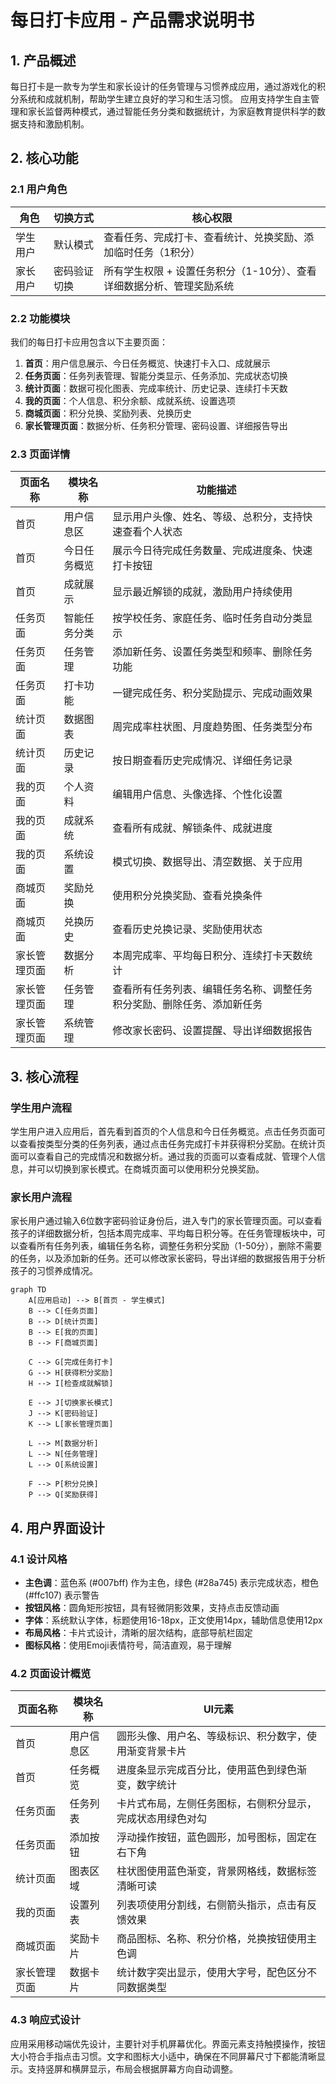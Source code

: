 # 每日打卡应用 - 产品需求说明书

## 1. 产品概述

每日打卡是一款专为学生和家长设计的任务管理与习惯养成应用，通过游戏化的积分系统和成就机制，帮助学生建立良好的学习和生活习惯。
应用支持学生自主管理和家长监督两种模式，通过智能任务分类和数据统计，为家庭教育提供科学的数据支持和激励机制。

## 2. 核心功能

### 2.1 用户角色

| 角色 | 切换方式 | 核心权限 |
|------|----------|----------|
| 学生用户 | 默认模式 | 查看任务、完成打卡、查看统计、兑换奖励、添加临时任务（1积分） |
| 家长用户 | 密码验证切换 | 所有学生权限 + 设置任务积分（1-10分）、查看详细数据分析、管理奖励系统 |

### 2.2 功能模块

我们的每日打卡应用包含以下主要页面：
1. **首页**：用户信息展示、今日任务概览、快速打卡入口、成就展示
2. **任务页面**：任务列表管理、智能分类显示、任务添加、完成状态切换
3. **统计页面**：数据可视化图表、完成率统计、历史记录、连续打卡天数
4. **我的页面**：个人信息、积分余额、成就系统、设置选项
5. **商城页面**：积分兑换、奖励列表、兑换历史
6. **家长管理页面**：数据分析、任务积分管理、密码设置、详细报告导出

### 2.3 页面详情

| 页面名称 | 模块名称 | 功能描述 |
|----------|----------|----------|
| 首页 | 用户信息区 | 显示用户头像、姓名、等级、总积分，支持快速查看个人状态 |
| 首页 | 今日任务概览 | 展示今日待完成任务数量、完成进度条、快速打卡按钮 |
| 首页 | 成就展示 | 显示最近解锁的成就，激励用户持续使用 |
| 任务页面 | 智能任务分类 | 按学校任务、家庭任务、临时任务自动分类显示 |
| 任务页面 | 任务管理 | 添加新任务、设置任务类型和频率、删除任务功能 |
| 任务页面 | 打卡功能 | 一键完成任务、积分奖励提示、完成动画效果 |
| 统计页面 | 数据图表 | 周完成率柱状图、月度趋势图、任务类型分布 |
| 统计页面 | 历史记录 | 按日期查看历史完成情况、详细任务记录 |
| 我的页面 | 个人资料 | 编辑用户信息、头像选择、个性化设置 |
| 我的页面 | 成就系统 | 查看所有成就、解锁条件、成就进度 |
| 我的页面 | 系统设置 | 模式切换、数据导出、清空数据、关于应用 |
| 商城页面 | 奖励兑换 | 使用积分兑换奖励、查看兑换条件 |
| 商城页面 | 兑换历史 | 查看历史兑换记录、奖励使用状态 |
| 家长管理页面 | 数据分析 | 本周完成率、平均每日积分、连续打卡天数统计 |
| 家长管理页面 | 任务管理 | 查看所有任务列表、编辑任务名称、调整任务积分奖励、删除任务、添加新任务 |
| 家长管理页面 | 系统管理 | 修改家长密码、设置提醒、导出详细数据报告 |

## 3. 核心流程

### 学生用户流程
学生用户进入应用后，首先看到首页的个人信息和今日任务概览。点击任务页面可以查看按类型分类的任务列表，通过点击任务完成打卡并获得积分奖励。在统计页面可以查看自己的完成情况和数据分析。通过我的页面可以查看成就、管理个人信息，并可以切换到家长模式。在商城页面可以使用积分兑换奖励。

### 家长用户流程
家长用户通过输入6位数字密码验证身份后，进入专门的家长管理页面。可以查看孩子的详细数据分析，包括本周完成率、平均每日积分等。在任务管理板块中，可以查看所有任务列表，编辑任务名称，调整任务积分奖励（1-50分），删除不需要的任务，以及添加新的任务。还可以修改家长密码，导出详细的数据报告用于分析孩子的习惯养成情况。

```mermaid
graph TD
    A[应用启动] --> B[首页 - 学生模式]
    B --> C[任务页面]
    B --> D[统计页面]
    B --> E[我的页面]
    B --> F[商城页面]
    
    C --> G[完成任务打卡]
    G --> H[获得积分奖励]
    H --> I[检查成就解锁]
    
    E --> J[切换家长模式]
    J --> K[密码验证]
    K --> L[家长管理页面]
    
    L --> M[数据分析]
    L --> N[任务管理]
    L --> O[系统设置]
    
    F --> P[积分兑换]
    P --> Q[奖励获得]
```

## 4. 用户界面设计

### 4.1 设计风格
- **主色调**：蓝色系 (#007bff) 作为主色，绿色 (#28a745) 表示完成状态，橙色 (#ffc107) 表示警告
- **按钮风格**：圆角矩形按钮，具有轻微阴影效果，支持点击反馈动画
- **字体**：系统默认字体，标题使用16-18px，正文使用14px，辅助信息使用12px
- **布局风格**：卡片式设计，清晰的层次结构，底部导航栏固定
- **图标风格**：使用Emoji表情符号，简洁直观，易于理解

### 4.2 页面设计概览

| 页面名称 | 模块名称 | UI元素 |
|----------|----------|---------|
| 首页 | 用户信息区 | 圆形头像、用户名、等级标识、积分数字，使用渐变背景卡片 |
| 首页 | 任务概览 | 进度条显示完成百分比，使用蓝色到绿色渐变，数字统计 |
| 任务页面 | 任务列表 | 卡片式布局，左侧任务图标，右侧积分显示，完成状态用绿色对勾 |
| 任务页面 | 添加按钮 | 浮动操作按钮，蓝色圆形，加号图标，固定在右下角 |
| 统计页面 | 图表区域 | 柱状图使用蓝色渐变，背景网格线，数据标签清晰可读 |
| 我的页面 | 设置列表 | 列表项使用分割线，右侧箭头指示，点击有反馈效果 |
| 商城页面 | 奖励卡片 | 商品图标、名称、积分价格，兑换按钮使用主色调 |
| 家长管理页面 | 数据卡片 | 统计数字突出显示，使用大字号，配色区分不同数据类型 |

### 4.3 响应式设计
应用采用移动端优先设计，主要针对手机屏幕优化。界面元素支持触摸操作，按钮大小符合手指点击习惯。文字和图标大小适中，确保在不同屏幕尺寸下都能清晰显示。支持竖屏和横屏显示，布局会根据屏幕方向自动调整。